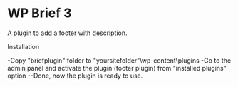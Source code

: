 # WP Brief 3

A plugin to add a footer with description.

Installation

-Copy "briefplugin" folder to "yoursitefolder"\wp-content\plugins
-Go to the admin panel and activate the plugin (footer plugin) from "installed plugins" option
--Done, now the plugin is ready to use.

